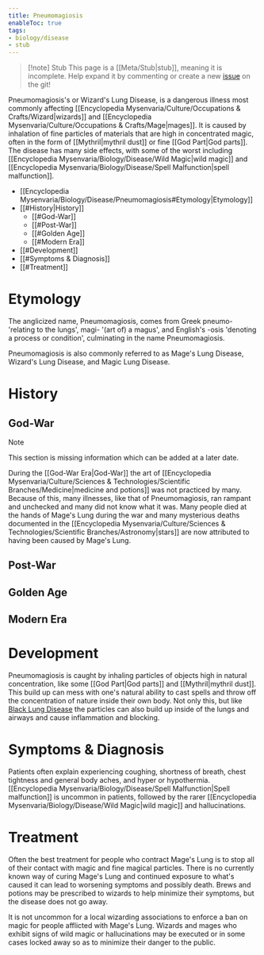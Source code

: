 ```yaml
---
title: Pneumomagiosis
enableToc: true
tags:
- biology/disease
- stub
---
```


> [!note] Stub
> This page is a [[Meta/Stub|stub]], meaning it is incomplete. Help expand it by commenting or create a new [issue](https://github.com/RagtimeGal/quartz--encyclopedia-mysenvaria/issues/new/choose) on the git!

Pneumomagiosis[](Meta/Stubs.md)'s or Wizard's Lung Disease, is a dangerous illness most commonly affecting [[Encyclopedia Mysenvaria/Culture/Occupations & Crafts/Wizard|wizards]] and [[Encyclopedia Mysenvaria/Culture/Occupations & Crafts/Mage|mages]]. It is caused by inhalation of fine particles of materials that are high in concentrated magic, often in the form of [[Mythril|mythril dust]] or fine [[God Part|God parts]]. The disease has many side effects, with some of the worst including [[Encyclopedia Mysenvaria/Biology/Disease/Wild Magic|wild magic]] and [[Encyclopedia Mysenvaria/Biology/Disease/Spell Malfunction|spell malfunction]].

- [[Encyclopedia Mysenvaria/Biology/Disease/Pneumomagiosis#Etymology|Etymology]]
- [[#History|History]]
	- [[#God-War]]
	- [[#Post-War]]
	- [[#Golden Age]]
	- [[#Modern Era]]
- [[#Development]]
- [[#Symptoms & Diagnosis]]
- [[#Treatment]]

# Etymology
The anglicized name, Pneumomagiosis, comes from Greek pneumo- 'relating to the lungs', magi- '(art of) a magus', and English's -osis 'denoting a process or condition', culminating in the name Pneumomagiosis.

Pneumomagiosis is also commonly referred to as Mage's Lung Disease, Wizard's Lung Disease, and Magic Lung Disease.

# History
## God-War
> [!note]
This section is missing information which can be added at a later date.

During the [[God-War Era|God-War]] the art of [[Encyclopedia Mysenvaria/Culture/Sciences & Technologies/Scientific Branches/Medicine|medicine and potions]] was not practiced by many. Because of this, many illnesses, like that of Pneumomagiosis, ran rampant and unchecked and many did not know what it was. Many people died at the hands of Mage's Lung during the war and many mysterious deaths documented in the [[Encyclopedia Mysenvaria/Culture/Sciences & Technologies/Scientific Branches/Astronomy|stars]] are now attributed to having been caused by Mage's Lung.

## Post-War

## Golden Age

## Modern Era

# Development
Pneumomagiosis is caught by inhaling particles of objects high in natural concentration, like some [[God Part|God parts]] and [[Mythril|mythril dust]]. This build up can mess with one's natural ability to cast spells and throw off the concentration of nature inside their own body. Not only this, but like [Black Lung Disease](https://en.wikipedia.org/wiki/Black_lung_disease#Pathogenesis) the particles can also build up inside of the lungs and airways and cause inflammation and blocking. 

# Symptoms & Diagnosis
Patients often explain experiencing coughing, shortness of breath, chest tightness and general body aches, and hyper or hypothermia. [[Encyclopedia Mysenvaria/Biology/Disease/Spell Malfunction|Spell malfunction]] is uncommon in patients, followed by the rarer [[Encyclopedia Mysenvaria/Biology/Disease/Wild Magic|wild magic]] and hallucinations. 

# Treatment
Often the best treatment for people who contract Mage's Lung is to stop all of their contact with magic and fine magical particles. There is no currently known way of curing Mage's Lung and continued exposure to what's caused it can lead to worsening symptoms and possibly death. Brews and potions may be prescribed to wizards to help minimize their symptoms, but the disease does not go away.

It is not uncommon for a local wizarding associations to enforce a ban on magic for people afflicted with Mage's Lung. Wizards and mages who exhibit signs of wild magic or hallucinations may be executed or in some cases locked away so as to minimize their danger to the public.